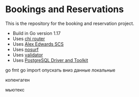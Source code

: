 # Bookings and Reservations

This is the repository for the booking and reservation project.

- Build in Go version 1.17
- Uses [chi router](https://github.com/go-chi/chi)
- Uses [Alex Edwards SCS](https://github.com/alexedwards/scs)
- Uses [nosurf](https://github.com/justinas/nosurf)
- Uses [validator](http://github.com/asaskevich/govalidator)
- Uses [PostgreSQL Driver and Toolkit](http://github.com/jackc/pgx)


go fmt
go import
опускать вниз данные локальные

копенгаген

мьютекс 
